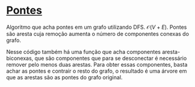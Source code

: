 # [Pontes](find_bridges.cpp)

Algoritmo que acha pontes em um grafo utilizando DFS. $\mathcal{O}(V + E)$. Pontes são aresta cuja remoção aumenta o número de componentes conexas do grafo.

Nesse código também há uma função que acha componentes aresta-biconexas, que são componentes que para se desconectar é necessário remover pelo menos duas arestas. Para obter essas componentes, basta achar as pontes e contrair o resto do grafo, o resultado é uma árvore em que as arestas são as pontes do grafo original.